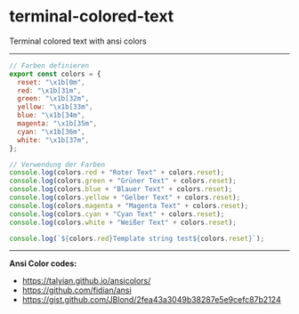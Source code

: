 # terminal-colored-text

Terminal colored text with ansi colors

---

```javascript
// Farben definieren
export const colors = {
  reset: "\x1b[0m",
  red: "\x1b[31m",
  green: "\x1b[32m",
  yellow: "\x1b[33m",
  blue: "\x1b[34m",
  magenta: "\x1b[35m",
  cyan: "\x1b[36m",
  white: "\x1b[37m",
};

// Verwendung der Farben
console.log(colors.red + "Roter Text" + colors.reset);
console.log(colors.green + "Grüner Text" + colors.reset);
console.log(colors.blue + "Blauer Text" + colors.reset);
console.log(colors.yellow + "Gelber Text" + colors.reset);
console.log(colors.magenta + "Magenta Text" + colors.reset);
console.log(colors.cyan + "Cyan Text" + colors.reset);
console.log(colors.white + "Weißer Text" + colors.reset);

console.log(`${colors.red}Template string test${colors.reset}`);
```

---

**Ansi Color codes:**

- https://talyian.github.io/ansicolors/
- https://github.com/fidian/ansi
- https://gist.github.com/JBlond/2fea43a3049b38287e5e9cefc87b2124
